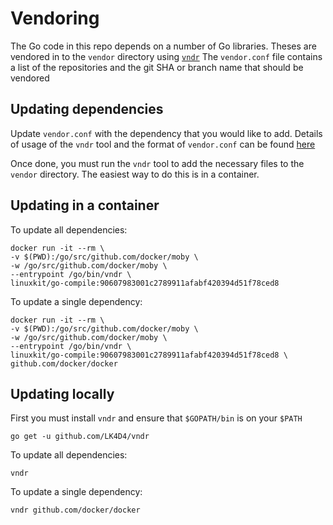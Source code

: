 Vendoring
=========

The Go code in this repo depends on a number of Go libraries.
Theses are vendored in to the `vendor` directory using [`vndr`](https://github.com/lk4d4/vndr)
The `vendor.conf` file contains a list of the repositories and the git SHA or branch name that should be vendored

## Updating dependencies

Update `vendor.conf` with the dependency that you would like to add.
Details of usage of the `vndr` tool and the format of `vendor.conf` can be found [here](https://github.com/LK4D4/vndr/blob/master/README.md)

Once done, you must run the `vndr` tool to add the necessary files to the `vendor` directory.
The easiest way to do this is in a container.

## Updating in a container

To update all dependencies:

```
docker run -it --rm \
-v $(PWD):/go/src/github.com/docker/moby \
-w /go/src/github.com/docker/moby \
--entrypoint /go/bin/vndr \
linuxkit/go-compile:90607983001c2789911afabf420394d51f78ced8
```

To update a single dependency:

```
docker run -it --rm \
-v $(PWD):/go/src/github.com/docker/moby \
-w /go/src/github.com/docker/moby \
--entrypoint /go/bin/vndr \
linuxkit/go-compile:90607983001c2789911afabf420394d51f78ced8 \
github.com/docker/docker
```

## Updating locally

First you must install `vndr` and ensure that `$GOPATH/bin` is on your `$PATH`

```
go get -u github.com/LK4D4/vndr
```

To update all dependencies:

```
vndr
```

To update a single dependency:

```
vndr github.com/docker/docker
```
